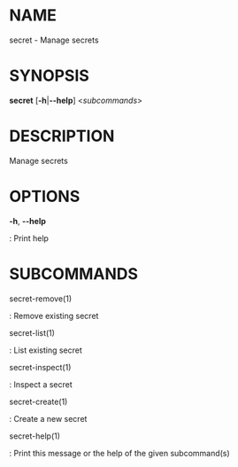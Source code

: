 # NAME

secret - Manage secrets

# SYNOPSIS

**secret** \[**-h**\|**\--help**\] \<*subcommands*\>

# DESCRIPTION

Manage secrets

# OPTIONS

**-h**, **\--help**

:   Print help

# SUBCOMMANDS

secret-remove(1)

:   Remove existing secret

secret-list(1)

:   List existing secret

secret-inspect(1)

:   Inspect a secret

secret-create(1)

:   Create a new secret

secret-help(1)

:   Print this message or the help of the given subcommand(s)

